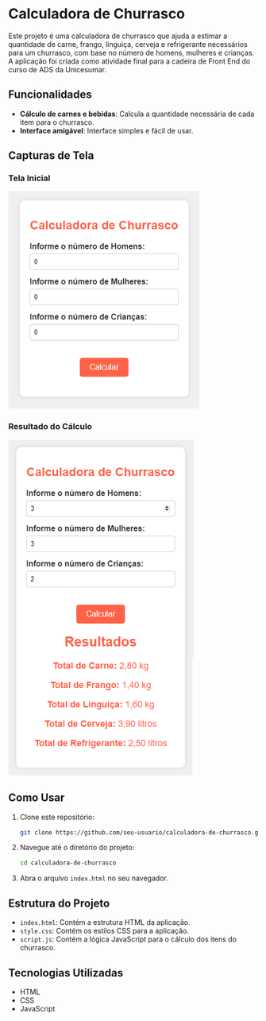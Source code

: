 # Calculadora de Churrasco

Este projeto é uma calculadora de churrasco que ajuda a estimar a quantidade de carne, frango, linguiça, cerveja e refrigerante necessários para um churrasco, com base no número de homens, mulheres e crianças. A aplicação foi criada como atividade final para a cadeira de Front End do curso de ADS da Unicesumar.

## Funcionalidades

- **Cálculo de carnes e bebidas**: Calcula a quantidade necessária de cada item para o churrasco.
- **Interface amigável**: Interface simples e fácil de usar.

## Capturas de Tela

### Tela Inicial
![Tela Inicial](./images/tela-inicial.png)

### Resultado do Cálculo
![Resultado do Cálculo](./images/resultado-calculo.png)

## Como Usar

1. Clone este repositório:
    ```bash
    git clone https://github.com/seu-usuario/calculadora-de-churrasco.git
    ```

2. Navegue até o diretório do projeto:
    ```bash
    cd calculadora-de-churrasco
    ```

3. Abra o arquivo `index.html` no seu navegador.

## Estrutura do Projeto

- `index.html`: Contém a estrutura HTML da aplicação.
- `style.css`: Contém os estilos CSS para a aplicação.
- `script.js`: Contém a lógica JavaScript para o cálculo dos itens do churrasco.

## Tecnologias Utilizadas

- HTML
- CSS
- JavaScript
